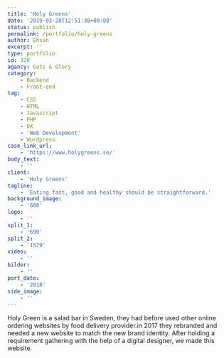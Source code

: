 ```yaml
---
title: 'Holy Greens'
date: '2019-03-28T12:51:30+00:00'
status: publish
permalink: /portfolio/holy-greens
author: Ehsan
excerpt: ''
type: portfolio
id: 320
agancy: Guts & Glory
category:
    - Backend
    - Front-end
tag:
    - CSS
    - HTML
    - Javascript
    - PHP
    - UX
    - 'Web Development'
    - Wordpress
case_link_url:
    - 'https://www.holygreens.se/'
body_text:
    - ''
client:
    - 'Holy Greens'
tagline:
    - 'Eating fast, good and healthy should be straightforward.'
background_image:
    - '688'
logo:
    - ''
split_1:
    - '690'
split_2:
    - '1579'
video:
    - ''
bilder:
    - ''
port_date:
    - '2018'
side_image:
    - ''
---
```

Holy Green is a salad bar in Sweden, they had before used other online ordering websites by food delivery provider.in 2017 they rebranded and needed a new website to match the new brand identity. After holding a requirement gathering with the help of a digital designer, we made this website.
